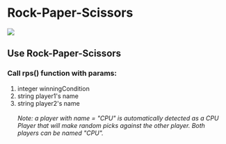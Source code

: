 # Rock-Paper-Scissors
<p>
<img src="https://img.shields.io/npms-io/quality-score/ffa">
</p>

## Use Rock-Paper-Scissors
### Call rps() function with params:
1. integer winningCondition
2. string player1's name
3. string player2's name
\
\
*Note: a player with name = "CPU" is automatically detected as a CPU Player that will make random picks against the other player. Both players can be named "CPU".*
